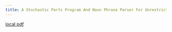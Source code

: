 ```yaml
---
title: A Stochastic Parts Program And Noun Phrase Parser For Unrestricted Text
---
```


[local pdf](../../../pdfs/a-stochastic-parts-program-and-noun-phrase-parser-for-unrestricted-text.pdf)